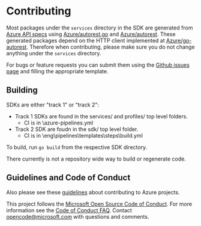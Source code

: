 # Contributing

Most packages under the `services` directory in the SDK are generated from [Azure API specs][azure_rest_specs]
using [Azure/autorest.go][] and [Azure/autorest][]. These generated packages depend on the HTTP client implemented at [Azure/go-autorest][]. Therefore when contributing, please make sure you do not change anything under the `services` directory.

[azure_rest_specs]: https://github.com/Azure/azure-rest-api-specs
[azure/autorest]: https://github.com/Azure/autorest
[azure/autorest.go]: https://github.com/Azure/autorest.go
[azure/go-autorest]: https://github.com/Azure/go-autorest

For bugs or feature requests you can submit them using the [Github issues page][issues] and filling the appropriate template.

## Building

SDKs are either "track 1" or "track 2":

- Track 1 SDKs are found in the services/ and profiles/ top level folders. 
    - CI is in \azure-pipelines.yml
- Track 2 SDK are foudn in the sdk/ top level folder.
    - CI is in \eng\pipelines\templates\steps\build.yml

To build, run `go build` from the respective SDK directory.

There currently is not a repository wide way to build or regenerate code.

## Guidelines and Code of Conduct

Also please see these [guidelines][] about contributing to Azure projects.

This project follows the [Microsoft Open Source Code of Conduct][coc]. For more information see the [Code of Conduct FAQ][cocfaq]. Contact [opencode@microsoft.com][cocmail] with questions and comments.

[guidelines]: https://opensource.microsoft.com/collaborate/
[coc]: https://opensource.microsoft.com/codeofconduct/
[cocfaq]: https://opensource.microsoft.com/codeofconduct/faq/
[cocmail]: mailto:opencode@microsoft.com
[issues]: https://github.com/Azure/Azure-sdk-for-go/issues
